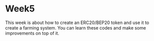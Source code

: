 # Week5
This week is about how to create an ERC20/BEP20 token and use it to create a farming system.
You can learn these codes and make some improvements on top of it.

